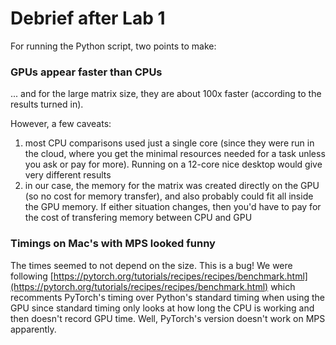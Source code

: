 # Debrief after Lab 1

For running the Python script, two points to make:

### GPUs appear faster than CPUs
... and for the large matrix size, they are about 100x faster (according to the results turned in).

However, a few caveats:
1. most CPU comparisons used just a single core (since they were run in the cloud, where you get the minimal resources needed for a task unless you ask or pay for more).  Running on a 12-core nice desktop would give very different results
2. in our case, the memory for the matrix was created directly on the GPU (so no cost for memory transfer), and also probably could fit all inside the GPU memory. If either situation changes, then you'd have to pay for the cost of transfering memory between CPU and GPU

### Timings on Mac's with MPS looked funny
The times seemed to not depend on the size. This is a bug!  We were following [https://pytorch.org/tutorials/recipes/recipes/benchmark.html](https://pytorch.org/tutorials/recipes/recipes/benchmark.html) which recomments PyTorch's timing over Python's standard timing when using the GPU since standard timing only looks at how long the CPU is working and then doesn't record GPU time.  Well, PyTorch's version doesn't work on MPS apparently.
